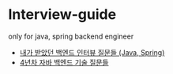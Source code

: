# Interview-guide
only for java, spring backend engineer

- [내가 받았던 백엔드 인터뷰 질문들 (Java, Spring)](https://kadensungbincho.tistory.com/123)
- [4년차 자바 백엔드 기술 질문들](https://kadensungbincho.tistory.com/152)
